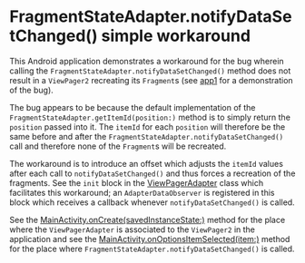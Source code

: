 # FragmentStateAdapter.notifyDataSetChanged() simple workaround

This Android application demonstrates a workaround for the bug wherein calling the `FragmentStateAdapter.notifyDataSetChanged()` method does not result in a `ViewPager2` recreating its `Fragment`s (see [app1](../app1) for a demonstration of the bug).

The bug appears to be because the default implementation of the `FragmentStateAdapter.getItemId(position:)` method is to simply return the `position` passed into it.
The `itemId` for each `position` will therefore be the same before and after the `FragmentStateAdapter.notifyDataSetChanged()` call and therefore none of the `Fragment`s will be recreated.

The workaround is to introduce an offset which adjusts the `itemId` values after each call to `notifyDataSetChanged()` and thus forces a recreation of the fragments.
See the `init` block in the [ViewPagerAdapter](src/main/java/com/tazkiyatech/viewpager2/experiments/app2/ViewPagerAdapter.kt) class which facilitates this workaround;
an `AdapterDataObserver` is registered in this block which receives a callback whenever `notifyDataSetChanged()` is called.

See the [MainActivity.onCreate(savedInstanceState:)](src/main/java/com/tazkiyatech/viewpager2/experiments/app2/MainActivity.kt) method for the place where the `ViewPagerAdapter` is associated to the `ViewPager2` in the application and see the [MainActivity.onOptionsItemSelected(item:)](src/main/java/com/tazkiyatech/viewpager2/experiments/app2/MainActivity.kt) method for the place where `FragmentStateAdapter.notifyDataSetChanged()` is called.
